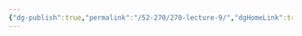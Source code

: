 ```yaml
---
{"dg-publish":true,"permalink":"/52-270/270-lecture-9/","dgHomeLink":true,"dgPassFrontmatter":false,"dgShowBacklinks":false,"dgShowLocalGraph":false,"dgShowInlineTitle":false}
---
```

